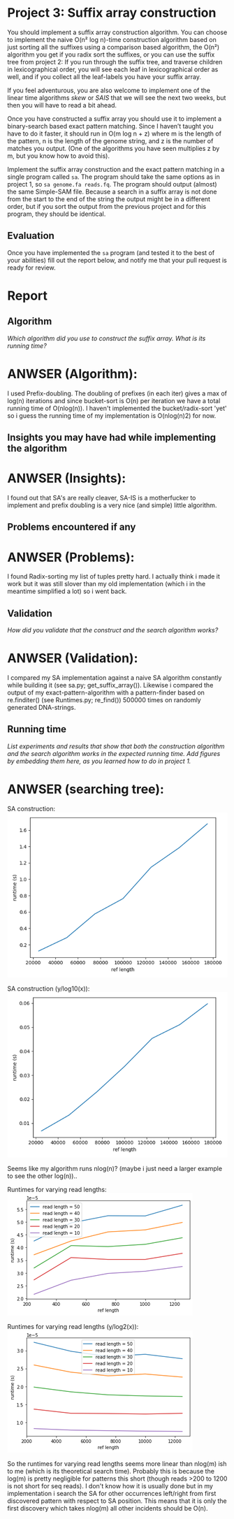 # Project 3: Suffix array construction

You should implement a suffix array construction algorithm. You can choose to implement the naive O(n² log n)-time construction algorithm based on just sorting all the suffixes using a comparison based algorithm, the O(n²) algorithm you get if you radix sort the suffixes, or you can use the suffix tree from project 2: If you run through the suffix tree, and traverse children in lexicographical order, you will see each leaf in lexicographical order as well, and if you collect all the leaf-labels you have your suffix array.

If you feel adventurous, you are also welcome to implement one of the linear time algorithms *skew* or *SAIS* that we will see the next two weeks, but then you will have to read a bit ahead.

Once you have constructed a suffix array you should use it to implement a binary-search based exact pattern matching. Since I haven’t taught you have to do it faster, it should run in O(m log n + z) where m is the length of the pattern, n is the length of the genome string, and z is the number of matches you output. (One of the algorithms you have seen multiplies z by m, but you know how to avoid this).

Implement the suffix array construction and the exact pattern matching in a single program called `sa`.  The program should take the same options as in project 1, so `sa genome.fa reads.fq`. The program should output (almost) the same Simple-SAM file. Because a search in a suffix array is not done from the start to the end of the string the output might be in a different order, but if you sort the output from the previous project and for this program, they should be identical.

## Evaluation

Once you have implemented the `sa` program (and tested it to the best of your abilities) fill out the report below, and notify me that your pull request is ready for review.

# Report

## Algorithm

*Which algorithm did you use to construct the suffix array. What is its running time?*

# ANWSER (Algorithm):
I used Prefix-doubling.
The doubling of prefixes (in each iter) gives a max of log(n) iterations and since bucket-sort is O(n) per iteration we have a total running time of O(nlog(n)).
I haven't implemented the bucket/radix-sort 'yet' so i guess the running time of my implementation is O(nlog(n)2) for now.

## Insights you may have had while implementing the algorithm

# ANWSER (Insights):
I found out that SA's are really cleaver, SA-IS is a motherfucker to implement and prefix doubling is a very nice (and simple) little algorithm. 

## Problems encountered if any

# ANWSER (Problems):
I found Radix-sorting my list of tuples pretty hard. I actually think i made it work but it was still slover than my old implementation (which i in the meantime simplified a lot) so i went back. 

## Validation

*How did you validate that the construct and the search algorithm works?*

# ANWSER (Validation):
I compared my SA implementation against a naive SA algorithm constantly while building it (see sa.py; get_suffix_array()). Likewise i compared the output of my exact-pattern-algorithm with a pattern-finder based on re.finditer() (see Runtimes.py; re_find()) 500000 times on randomly generated DNA-strings. 

## Running time

*List experiments and results that show that both the construction algorithm and the search algorithm works in the expected running time. Add figures by embedding them here, as you learned how to do in project 1.*

# ANWSER (searching tree):

SA construction:
![](figs/SA_construction_vanilla.png)

SA construction (y/log10(x)):
![](figs/SA_construnction_log10-devided.png)

Seems like my algorithm runs nlog(n)? 
(maybe i just need a larger example to see the other log(n))..

Runtimes for varying read lengths:
![](figs/read_lengths_vanilla.png)

Runtimes for varying read lengths (y/log2(x)):
![](figs/read_lengths_log2-devided.png)

So the runtimes for varying read lengths seems more linear than nlog(m) ish to me (which is its theoretical search time). 
Probably this is because the log(m) is pretty negligible for patterns this short (though reads >200 to 1200 is not short for seq reads). 
I don't know how it is usually done but in my implementation i search the SA for other occurrences left/right from first discovered pattern with respect to SA position. This means that it is only the first discovery which takes nlog(m) all other incidents should be O(n). 






